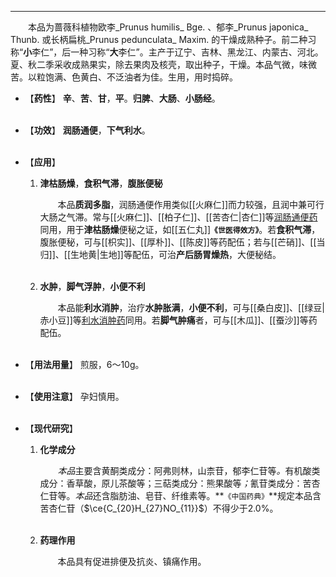 ---
&emsp;&emsp;本品为蔷薇科植物欧李_Prunus humilis_ Bge. 、郁李_Prunus japonica_ Thunb. 或长柄扁桃_Prunus pedunculata_ Maxim. 的干燥成熟种子。前二种习称“**小**李仁”，后一种习称“**大**李仁”。主产于辽宁、吉林、黑龙江、内蒙古、河北。夏、秋二季采收成熟果实，除去果肉及核壳，取出种子，干燥。本品气微，味微苦。以粒饱满、色黄白、不泛油者为佳。生用，用时捣碎。

- 【**药性**】
	**辛**、**苦**、**甘**，**平**。**归脾**、**大肠**、**小肠经**。<br></br>

- 【**功效**】
	**润肠通便**，**下气利水**。<br></br>

- 【**应用**】
	1. **津枯肠燥**，**食积气滞**，**腹胀便秘**
		
		&emsp;&emsp;本品**质润多脂**，润肠通便作用类似[[火麻仁]]而力较强，且润中兼可行大肠之气滞。常与[[火麻仁]]、[[柏子仁]]、[[苦杏仁|杏仁]]等<ins>润肠通便药</ins>同用，用于**津枯肠燥**便秘之证，如[[五仁丸]]**`《世医得效方》`**。若**食积气滞**，腹胀便秘，可与[[枳实]]、[[厚朴]]、[[陈皮]]等药配伍；若与[[芒硝]]、[[当归]]、[[生地黄|生地]]等配伍，可治**产后肠胃燥热**，大便秘结。<br></br>
	
	2. **水肿**，**脚气浮肿**，**小便不利**
		
		&emsp;&emsp;本品能**利水消肿**，治疗**水肿胀满**，**小便不利**，可与[[桑白皮]]、[[绿豆|赤小豆]]等<ins>利水消肿药</ins>同用。若**脚气肿痛**者，可与[[木瓜]]、[[蚕沙]]等药配伍。<br></br>

- 【**用法用量**】
	煎服，6～10g。<br></br>

- 【**使用注意**】
	孕妇慎用。<br></br>

- 【**现代研究**】
	1. **化学成分**
		
		&emsp;&emsp;<dfn>本品</dfn>主要含黄酮类成分：阿弗则林，山柰苷，郁李仁苷等<dfn>。</dfn>有机酸类成分：香草酸，原儿茶酸等；三萜类成分：熊果酸等<dfn>；</dfn>氰苷类成分：苦杏仁苷等。<dfn>本品</dfn>还含脂肪油、皂苷、纤维素等。**`《中国药典》`**规定本品含苦杏仁苷（$\ce{C_{20}H_{27}NO_{11}}$）不得少于2.0%。<br></br>
	
	2. **药理作用**
		
		&emsp;&emsp;本品具有促进排便及抗炎、镇痛作用。